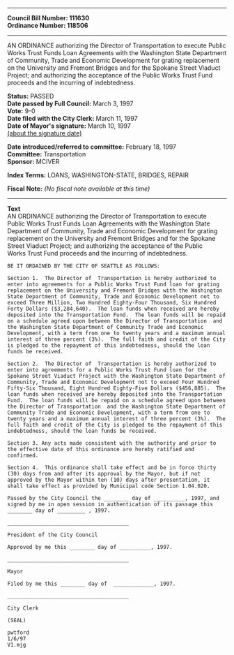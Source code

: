 * * * * *  
  
**Council Bill Number: [](#h0)[](#h2)111630**   
**Ordinance Number: 118506**  
  
* * * * *  
  
AN ORDINANCE authorizing the Director of Transportation to execute Public Works Trust Funds Loan Agreements with the Washington State Department of Community, Trade and Economic Development for grating replacement on the University and Fremont Bridges and for the Spokane Street Viaduct Project; and authorizing the acceptance of the Public Works Trust Fund proceeds and the incurring of indebtedness.  
  
**Status:** PASSED   
**Date passed by Full Council:** March 3, 1997   
**Vote:** 9-0   
**Date filed with the City Clerk:** March 11, 1997   
**Date of Mayor's signature:** March 10, 1997   
[(about the signature date)](/~public/approvaldate.htm)   
  
  
**Date introduced/referred to committee:** February 18, 1997   
**Committee:** Transportation   
**Sponsor:** MCIVER   
  
**Index Terms:** LOANS, WASHINGTON-STATE, BRIDGES, REPAIR  
  
**Fiscal Note:** *(No fiscal note available at this time)*  
  
* * * * *  
  
**Text**  
    AN ORDINANCE authorizing the Director of Transportation to execute  
    Public Works Trust Funds Loan Agreements with the Washington State  
    Department of Community, Trade and Economic Development for grating  
    replacement on the University and Fremont Bridges and for the Spokane  
    Street Viaduct Project; and authorizing the acceptance of the Public  
    Works Trust Fund proceeds and the incurring of indebtedness.  
  
    BE IT ORDAINED BY THE CITY OF SEATTLE AS FOLLOWS:  
  
    Section 1.  The Director of  Transportation is hereby authorized to  
    enter into agreements for a Public Works Trust Fund loan for grating  
    replacement on the University and Fremont Bridges with the Washington  
    State Department of Community, Trade and Economic Development not to  
    exceed Three Million, Two Hundred Eighty-Four Thousand, Six Hundred  
    Forty Dollars ($3,284,640).  The loan funds when received are hereby  
    deposited into the Transportation Fund.  The loan funds will be repaid  
    on a schedule agreed upon between the Director of Transportation  and  
    the Washington State Department of Community Trade and Economic  
    Development, with a term from one to twenty years and a maximum annual  
    interest of three percent (3%).  The full faith and credit of the City  
    is pledged to the repayment of this indebtedness, should the loan  
    funds be received.  
  
    Section 2.  The Director of  Transportation is hereby authorized to  
    enter into agreements for a Public Works Trust Fund loan for the  
    Spokane Street Viaduct Project with the Washington State Department of  
    Community, Trade and Economic Development not to exceed Four Hundred  
    Fifty-Six Thousand, Eight Hundred Eighty-Five Dollars ($456,885).  The  
    loan funds when received are hereby deposited into the Transportation  
    Fund.  The loan funds will be repaid on a schedule agreed upon between  
    the Director of Transportation  and the Washington State Department of  
    Community Trade and Economic Development, with a term from one to  
    twenty years and a maximum annual interest of three percent (3%).  The  
    full faith and credit of the City is pledged to the repayment of this  
    indebtedness, should the loan funds be received.  
  
    Section 3. Any acts made consistent with the authority and prior to  
    the effective date of this ordinance are hereby ratified and  
    confirmed.  
  
    Section 4.  This ordinance shall take effect and be in force thirty  
    (30) days from and after its approval by the Mayor, but if not  
    approved by the Mayor within ten (10) days after presentation, it  
    shall take effect as provided by Municipal code Section 1.04.020.  
  
    Passed by the City Council the ________ day of __________, 1997, and  
    signed by me in open session in authentication of its passage this  
    ________ day of _________ , 1997.  
  
    _______________________________________  
  
    President of the City Council  
  
    Approved by me this ________ day of __________, 1997.  
  
    _______________________________________  
  
    Mayor  
  
    Filed by me this ________ day of  _____________, 1997.  
  
    _______________________________________  
  
    City Clerk  
  
    (SEAL)  
  
    pwtford  
    1/6/97  
    V1.mjg  
